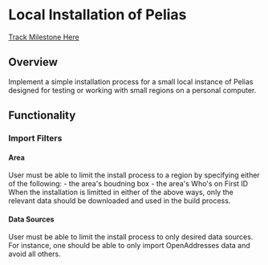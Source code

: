# Local Installation of Pelias

[Track Milestone Here](https://github.com/issues?utf8=%E2%9C%93&q=is%3Aopen+user%3Apelias+milestone%3A%22Local%20Installation%22)

## Overview

Implement a simple installation process for a small local instance of Pelias designed for testing or working with small regions on a personal computer.

## Functionality

### Import Filters

#### Area
User must be able to limit the install process to a region by specifying either of the following:
    - the area's boudning box
    - the area's Who's on First ID
When the installation is limitted in either of the above ways, only the relevant data should be downloaded and used in the build process.

#### Data Sources
User must be able to limit the install process to only desired data sources. For instance, one should be able to only import OpenAddresses data and avoid all others.
